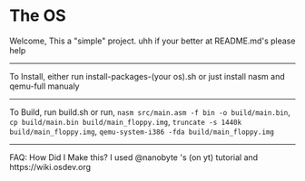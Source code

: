 # The OS
Welcome, This a "simple" project. uhh if your better at README.md's please help
<hr>
To Install, either run install-packages-(your os).sh or just install nasm and qemu-full manualy
<hr>

To Build, run build.sh or run, 
`nasm src/main.asm -f bin -o build/main.bin`,
`cp build/main.bin build/main_floppy.img`,
`truncate -s 1440k build/main_floppy.img`,
`qemu-system-i386 -fda build/main_floppy.img`

<hr>
FAQ: How Did I Make this? I used @nanobyte 's (on yt) tutorial and https://wiki.osdev.org